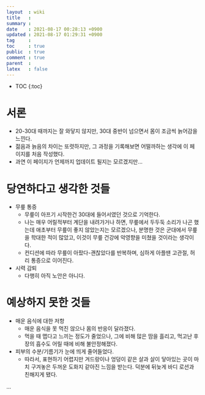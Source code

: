 ```yaml
---
layout  : wiki
title   : 
summary : 
date    : 2021-08-17 00:28:13 +0900
updated : 2021-08-17 01:29:31 +0900
tag     : 
toc     : true
public  : true
comment : true
parent  : 
latex   : false
---
```

* TOC
{:toc}

# 서론

- 20-30대 때까지는 잘 와닿지 않지만, 30대 중반이 넘으면서 몸이 조금씩 늙어감을 느낀다.
- 젊음과 늙음의 차이는 또렷하지만, 그 과정을 기록해보면 어떨까하는 생각에 이 페이지를 처음 작성했다.
- 과연 이 페이지가 언제까지 업데이트 될지는 모르겠지만...

# 당연하다고 생각한 것들

- 무릎 통증
	- 무릎이 아프기 시작한건 30대에 들어서였던 것으로 기억한다.
	- 나는 매우 어릴적부터 계단을 내려가거나 하면, 무릎에서 두두둑 소리가 나곤 했는데 애초부터 무릎이 좋지 않았는지는 모르겠으나, 분명한 것은 군대에서 무릎을 학대한 적이 많았고, 이것이 무릎 건강에 악영향을 미쳤을 것이라는 생각이다.
	- 컨디션에 따라 무릎이 아팠다-괜찮았다를 반복하며, 심하게 아플땐 고관절, 허리 통증으로 이어진다.
- 시력 감퇴
	- 다행히 아직 노안은 아니다.

# 예상하지 못한 것들

- 매운 음식에 대한 저항
	- 매운 음식을 못 먹진 않으나 몸의 반응이 달라졌다.
	- 먹을 때 맵다고 느끼는 정도가 줄었으나, 그에 비해 많은 땀을 흘리고, 먹고난 후 장의 흡수도 어릴 때에 비해 불안정해졌다.
- 피부의 수분/기름기가 눈에 띄게 줄어들었다. 
	- 따라서, 표현하기 어렵지만 겨드랑이나 엉덩이 같은 살과 살이 닿아있는 곳이 마치 구겨놓은 두꺼운 도화지 같아진 느낌을 받는다. 덕분에 뒤늦게 바디 로션과 친해지게 됐다.

...

